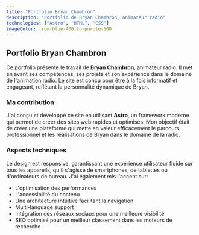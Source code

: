 ```yaml
---
title: "Portfolio Bryan Chambron"
description: "Portfolio de Bryan Chambron, animateur radio"
technologies: ["Astro", "HTML", "CSS"]
imageColor: from-blue-400 to-purple-500
---
```


## Portfolio Bryan Chambron

Ce portfolio présente le travail de **Bryan Chambron**, animateur radio. Il met en avant ses compétences, ses projets et son expérience dans le domaine de l'animation radio. Le site est conçu pour être à la fois informatif et engageant, reflétant la personnalité dynamique de Bryan.

### Ma contribution

J'ai conçu et développé ce site en utilisant **Astro**, un framework moderne qui permet de créer des sites web rapides et optimisés. Mon objectif était de créer une plateforme qui mette en valeur efficacement le parcours professionnel et les réalisations de Bryan dans le domaine de la radio.

### Aspects techniques

Le design est responsive, garantissant une expérience utilisateur fluide sur tous les appareils, qu'il s'agisse de smartphones, de tablettes ou d'ordinateurs de bureau. J'ai également mis l'accent sur:

- L'optimisation des performances
- L'accessibilité du contenu
- Une architecture intuitive facilitant la navigation
- Multi-language support
- Intégration des réseaux sociaux pour une meilleure visibilité
- SEO optimisé pour un meilleur classement dans les moteurs de recherche
